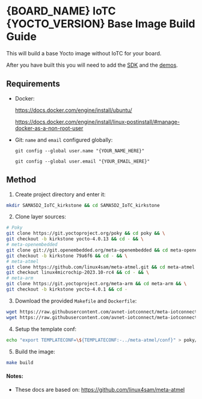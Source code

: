# {BOARD_NAME} IoTC {YOCTO_VERSION} Base Image Build Guide

This will build a base Yocto image without IoTC for your board.

After you have built this you will need to add the [SDK](../../IoTC-SDK/README.md) and the [demos](../../Demos/README.md).

## Requirements
- Docker: 

    https://docs.docker.com/engine/install/ubuntu/
    
    https://docs.docker.com/engine/install/linux-postinstall/#manage-docker-as-a-non-root-user
- Git: `name` and `email` configured globally:

    `git config --global user.name "{YOUR_NAME_HERE}"`

    `git config --global user.email "{YOUR_EMAIL_HERE}"`

## Method
1. Create project directory and enter it:
```bash
mkdir SAMA5D2_IoTC_kirkstone && cd SAMA5D2_IoTC_kirkstone
```

2. Clone layer sources:
```bash
# Poky
git clone https://git.yoctoproject.org/poky && cd poky && \
git checkout -b kirkstone yocto-4.0.13 && cd - && \
# meta-openembedded
git clone git://git.openembedded.org/meta-openembedded && cd meta-openembedded && \
git checkout -b kirkstone 79a6f6 && cd - && \
# meta-atmel
git clone https://github.com/linux4sam/meta-atmel.git && cd meta-atmel && \
git checkout linux4microchip-2023.10-rc4 && cd - && \
# meta-arm
git clone https://git.yoctoproject.org/meta-arm && cd meta-arm && \
git checkout -b kirkstone yocto-4.0.1 && cd -
```

3. Download the provided `Makefile` and `Dockerfile`:
```bash
wget https://raw.githubusercontent.com/avnet-iotconnect/meta-iotconnect-docs/main/Build/SAMA5D2/kirkstone/Makefile && \
wget https://raw.githubusercontent.com/avnet-iotconnect/meta-iotconnect-docs/main/Build/SAMA5D2/kirkstone/Dockerfile
```

4. Setup the template conf:
```bash
echo "export TEMPLATECONF=\${TEMPLATECONF:-../meta-atmel/conf}" > poky/.templateconf
```

5. Build the image:
```bash
make build
```

#### Notes:
- These docs are based on: https://github.com/linux4sam/meta-atmel